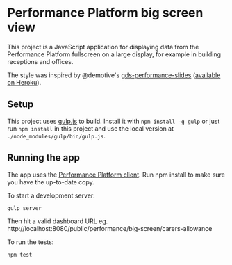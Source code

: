 # Performance Platform big screen view

This project is a JavaScript application for displaying data from
the Performance Platform fullscreen on a large display, for example
in building receptions and offices.

The style was inspired by @demotive's [gds-performance-slides](https://github.com/Demotive/gds-performance-slides) ([available on Heroku](https://gds-screens-slides.herokuapp.com/)).

## Setup
This project uses [gulp.js][gulp] to build. Install it with `npm install -g gulp` or just run
`npm install` in this project and use the local version at `./node_modules/gulp/bin/gulp.js`.

[gulp]: http://gulpjs.com/

## Running the app

The app uses the [Performance Platform client](https://github.com/alphagov/performanceplatform-client.js). Run npm install to make sure you have the up-to-date copy.

To start a development server:

```
gulp server
```

Then hit a valid dashboard URL eg. http://localhost:8080/public/performance/big-screen/carers-allowance

To run the tests:

```
npm test
```
